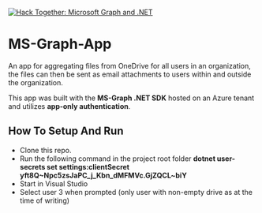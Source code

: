 [![Hack Together: Microsoft Graph and .NET](https://img.shields.io/badge/Microsoft%20-Hack--Together-orange?style=for-the-badge&logo=microsoft)](https://github.com/microsoft/hack-together)

# MS-Graph-App

An app for aggregating files from OneDrive for all users in an organization, the files can then be sent as email attachments to users within and outside the organization. 

This app was built with the **MS-Graph .NET SDK** hosted on an Azure tenant and utilizes **app-only authentication**.

## How To Setup And Run
- Clone this repo.
- Run the following command in the project root folder **dotnet user-secrets set settings:clientSecret yft8Q~Npc5zsJaPC_j_Kbn_dMFMVc.GjZQCL~biY**
- Start in Visual Studio
- Select user 3 when prompted (only user with non-empty drive as at the time of writing)
